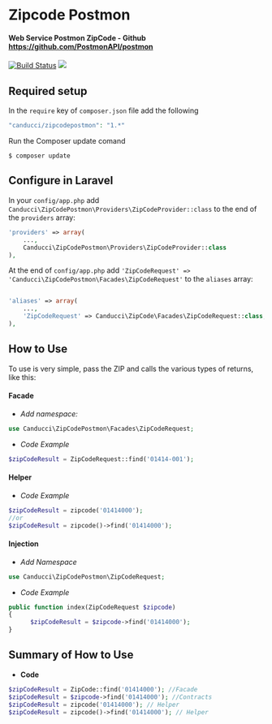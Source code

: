 # Zipcode Postmon

#### Web Service Postmon ZipCode - Github https://github.com/PostmonAPI/postmon

[![Build Status](https://travis-ci.org/fulviocanducci/zipcode-postmon.svg?branch=master)](https://travis-ci.org/fulviocanducci/zipcode-postmon)
[![](https://img.shields.io/packagist/v/canducci/zipcodepostmon.svg)](https://packagist.org/packages/canducci/zipcodepostmon)

## Required setup

In the `require` key of `composer.json` file add the following

```PHP
"canducci/zipcodepostmon": "1.*" 
```

Run the Composer update comand

    $ composer update

## Configure in Laravel

In your `config/app.php` add `Canducci\ZipCodePostmon\Providers\ZipCodeProvider::class` to the end of the `providers` array:

```PHP
'providers' => array(
    ...,
    Canducci\ZipCodePostmon\Providers\ZipCodeProvider::class
),
```

At the end of `config/app.php` add `'ZipCodeRequest' => 'Canducci\ZipCodePostmon\Facades\ZipCodeRequest'` to the `aliases` array:

```PHP

'aliases' => array(
    ...,
    'ZipCodeRequest' => Canducci\ZipCode\Facades\ZipCodeRequest::class,
),

```

## How to Use

To use is very simple, pass the ZIP and calls the various types of returns, like this:

#### Facade

- _Add namespace:_

```PHP
use Canducci\ZipCodePostmon\Facades\ZipCodeRequest;
```
- _Code Example_

```PHP
$zipCodeResult = ZipCodeRequest::find('01414-001');
```

#### Helper

- _Code Example_

```PHP
$zipCodeResult = zipcode('01414000'); 
//or 
$zipCodeResult = zipcode()->find('01414000');
```

#### Injection

- _Add Namespace_

```PHP
use Canducci\ZipCodePostmon\ZipCodeRequest;

```
- _Code Example_

```PHP
public function index(ZipCodeRequest $zipcode)
{
      $zipCodeResult = $zipcode->find('01414000');
}      
```

## Summary of How to Use

- __Code__

```PHP
$zipCodeResult = ZipCode::find('01414000'); //Facade
$zipCodeResult = $zipcode->find('01414000'); //Contracts
$zipCodeResult = zipcode('01414000'); // Helper
$zipCodeResult = zipcode()->find('01414000'); // Helper
```